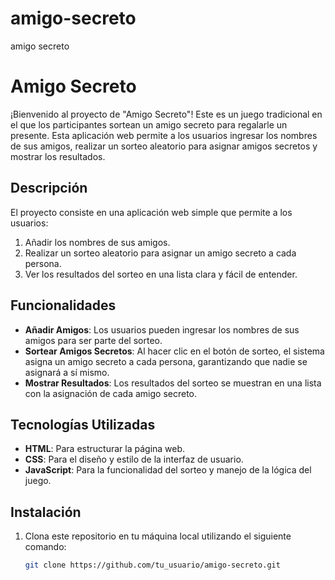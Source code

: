 # amigo-secreto
amigo secreto
# Amigo Secreto

¡Bienvenido al proyecto de "Amigo Secreto"! Este es un juego tradicional en el que los participantes sortean un amigo secreto para regalarle un presente. Esta aplicación web permite a los usuarios ingresar los nombres de sus amigos, realizar un sorteo aleatorio para asignar amigos secretos y mostrar los resultados.

## Descripción

El proyecto consiste en una aplicación web simple que permite a los usuarios:
1. Añadir los nombres de sus amigos.
2. Realizar un sorteo aleatorio para asignar un amigo secreto a cada persona.
3. Ver los resultados del sorteo en una lista clara y fácil de entender.

## Funcionalidades

- **Añadir Amigos**: Los usuarios pueden ingresar los nombres de sus amigos para ser parte del sorteo.
- **Sortear Amigos Secretos**: Al hacer clic en el botón de sorteo, el sistema asigna un amigo secreto a cada persona, garantizando que nadie se asignará a sí mismo.
- **Mostrar Resultados**: Los resultados del sorteo se muestran en una lista con la asignación de cada amigo secreto.

## Tecnologías Utilizadas

- **HTML**: Para estructurar la página web.
- **CSS**: Para el diseño y estilo de la interfaz de usuario.
- **JavaScript**: Para la funcionalidad del sorteo y manejo de la lógica del juego.
  
## Instalación

1. Clona este repositorio en tu máquina local utilizando el siguiente comando:

   ```bash
   git clone https://github.com/tu_usuario/amigo-secreto.git
